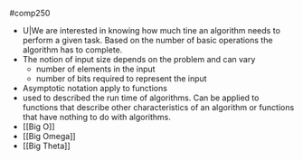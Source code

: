 #comp250 
- U|We are interested in knowing how much tine an algorithm needs to perform a given task. Based on the number of basic operations the algorithm has to complete. 
- The notion of input size depends on the problem and can vary
	- number of elements in the input
	- number of bits required to represent the input
- Asymptotic notation apply to functions
- used to described the run time of algorithms. Can be applied to functions that describe other characteristics of an algorithm or functions that have nothing to do with algorithms. 
- [[Big O]]
- [[Big Omega]]
- [[Big Theta]]